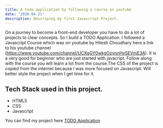 ```yaml
---
title: A todo application by following a course on youtube
date: "2020-04-21"
description: Descriping my first Javascript Project.
---
```


On a journey to become a front-end developer you have to do a lot of projects to clear concepts. So I build a TODO Application. I followed a Javascript Course which was on youtube by Hitesh Choudhary here a link to his youtube channel (https://www.youtube.com/channel/UCXgGY0wkgOzynnHvSEVmE3A). It is a very good for beginner who are just started with javacript. Follow along with the course you will learn a lot from the course.The CSS of the project is copied from the internet because I was more focused on Javascript. Will better style the project when I get time for it.

## Tech Stack used in this project.

- HTML5
- CSS
- Javascript

You can find my project here [TODO Application](https://shubhamtodo.netlify.app/)
